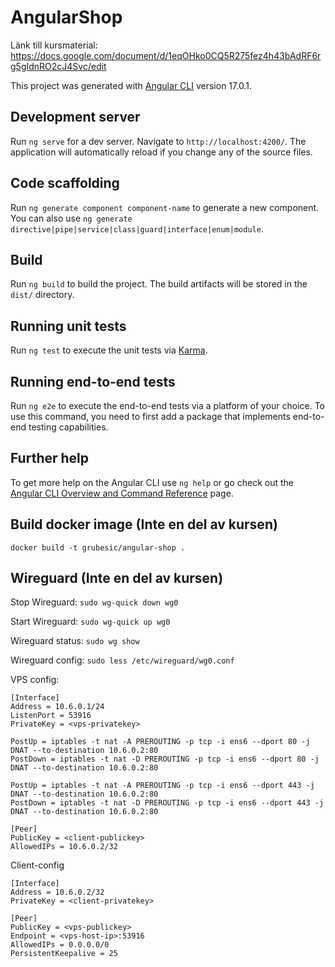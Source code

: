 # AngularShop

Länk till kursmaterial: https://docs.google.com/document/d/1eqOHko0CQ5R275fez4h43bAdRF6rg5gIdnRO2cJ4Svc/edit

This project was generated with [Angular CLI](https://github.com/angular/angular-cli) version 17.0.1.

## Development server

Run `ng serve` for a dev server. Navigate to `http://localhost:4200/`. The application will automatically reload if you change any of the source files.

## Code scaffolding

Run `ng generate component component-name` to generate a new component. You can also use `ng generate directive|pipe|service|class|guard|interface|enum|module`.

## Build

Run `ng build` to build the project. The build artifacts will be stored in the `dist/` directory.

## Running unit tests

Run `ng test` to execute the unit tests via [Karma](https://karma-runner.github.io).

## Running end-to-end tests

Run `ng e2e` to execute the end-to-end tests via a platform of your choice. To use this command, you need to first add a package that implements end-to-end testing capabilities.

## Further help

To get more help on the Angular CLI use `ng help` or go check out the [Angular CLI Overview and Command Reference](https://angular.io/cli) page.


## Build docker image (Inte en del av kursen)

`docker build -t grubesic/angular-shop .`


## Wireguard (Inte en del av kursen)

Stop Wireguard:
`sudo wg-quick down wg0`

Start Wireguard:
`sudo wg-quick up wg0`

Wireguard status:
`sudo wg show`

Wireguard config:
`sudo less /etc/wireguard/wg0.conf`

VPS config:
```
[Interface]
Address = 10.6.0.1/24
ListenPort = 53916
PrivateKey = <vps-privatekey>

PostUp = iptables -t nat -A PREROUTING -p tcp -i ens6 --dport 80 -j DNAT --to-destination 10.6.0.2:80
PostDown = iptables -t nat -D PREROUTING -p tcp -i ens6 --dport 80 -j DNAT --to-destination 10.6.0.2:80

PostUp = iptables -t nat -A PREROUTING -p tcp -i ens6 --dport 443 -j DNAT --to-destination 10.6.0.2:80
PostDown = iptables -t nat -D PREROUTING -p tcp -i ens6 --dport 443 -j DNAT --to-destination 10.6.0.2:80

[Peer]
PublicKey = <client-publickey>
AllowedIPs = 10.6.0.2/32
```

Client-config

```
[Interface]
Address = 10.6.0.2/32
PrivateKey = <client-privatekey>

[Peer]
PublicKey = <vps-publickey>
Endpoint = <vps-host-ip>:53916
AllowedIPs = 0.0.0.0/0
PersistentKeepalive = 25
```



